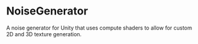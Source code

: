 # NoiseGenerator
A noise generator for Unity that uses compute shaders to allow for custom 2D and 3D texture generation.

